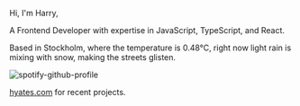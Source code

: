 Hi, I'm Harry,

A Frontend Developer with expertise in JavaScript, TypeScript, and React.

<!-- WEATHER_START -->
Based in Stockholm, where the temperature is 0.48°C, right now light rain is mixing with snow, making the streets glisten.
<!-- WEATHER_END -->

<p align="left">
  <a>
    <img src="https://spotify-github-profile.vercel.app/api/view?uid=bigbello&cover_image=true&theme=natemoo-re&show_offline=true&background_color=121212&interchange=false&bar_color=53b14f&bar_color_cover=false" alt="spotify-github-profile">
  </a>
</p>

[hyates.com](http://hyates.com) for recent projects.




